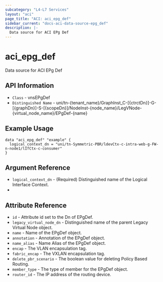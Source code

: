 ```yaml
---
subcategory: "L4-L7 Services"
layout: "aci"
page_title: "ACI: aci_epg_def"
sidebar_current: "docs-aci-data-source-epg_def"
description: |-
  Data source for ACI EPg Def
---
```


# aci_epg_def #

Data source for ACI EPg Def

## API Information ##

* `Class` - vnsEPgDef
* `Distinguished Name` - uni/tn-{tenant_name}/GraphInst_C-[{ctrctDn}]-G-[{graphDn}]-S-[{scopeDn}]/NodeInst-{node_name}/LegVNode-{virtual_node_name}/EPgDef-{name}

## Example Usage ##

```hcl
data "aci_epg_def" "example" {
  logical_context_dn = "uni/tn-Symmetric-PBR/ldevCtx-c-intra-web-g-FW-n-node1/lIfCtx-c-consumer"
}
```

## Argument Reference ##
* `logical_context_dn` - (Required) Distinguished name of the Logical Interface Context.
* 
## Attribute Reference ##
* `id` - Attribute id set to the Dn of EPgDef.
* `legacy_virtual_node_dn` - Distinguished name of the parent Legacy Virtual Node object.
* `name` - Name of the EPgDef object.
* `annotation` - Annotation of the EPgDef object.
* `name_alias` - Name Alias of the EPgDef object.
* `encap` - The VLAN encapsulation tag.
* `fabric_encap` - The VXLAN encapsulation tag.
* `delete_pbr_scenario` - The boolean value for deleting Policy Based Routing. 
* `member_type` - The type of member for the EPgDef object.
* `router_id` - The IP address of the routing device.
